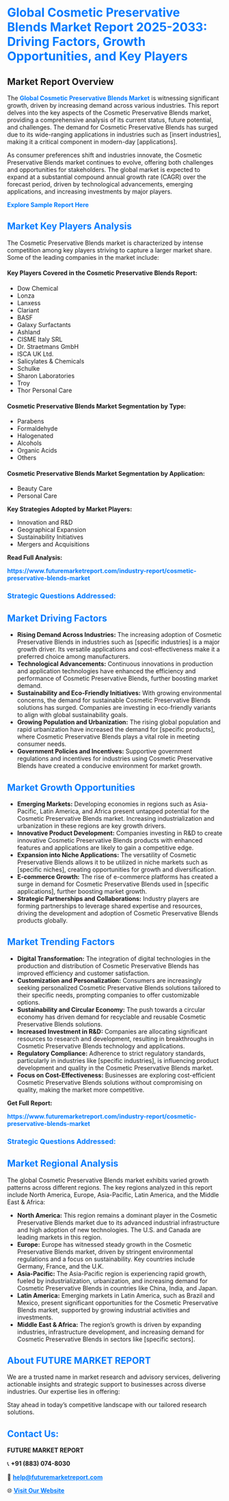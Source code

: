<h1 style="color: #007BFF;">Global Cosmetic Preservative Blends Market Report 2025-2033: Driving Factors, Growth Opportunities, and Key Players</h1>

<section id="overview">
<h2>Market Report Overview</h2>
<p>The <a href="https://www.futuremarketreport.com/industry-report/cosmetic-preservative-blends-market" style="color: #007BFF; text-decoration: none;"><strong>Global Cosmetic Preservative Blends Market</strong></a> is witnessing significant growth, driven by increasing demand across various industries. This report delves into the key aspects of the Cosmetic Preservative Blends market, providing a comprehensive analysis of its current status, future potential, and challenges. The demand for Cosmetic Preservative Blends has surged due to its wide-ranging applications in industries such as [insert industries], making it a critical component in modern-day [applications].</p>
<p>As consumer preferences shift and industries innovate, the Cosmetic Preservative Blends market continues to evolve, offering both challenges and opportunities for stakeholders. The global market is expected to expand at a substantial compound annual growth rate (CAGR) over the forecast period, driven by technological advancements, emerging applications, and increasing investments by major players.</p>
</section>

<section id="overview">
<p><a href="https://www.futuremarketreport.com/request-sample/reportId=107959" style="color: #007BFF; text-decoration: none;"><strong>Explore Sample Report Here</strong></a></p>
</section>

<section id="key-players">
<h2 style="color: #007BFF;">Market Key Players Analysis</h2>
<p>The Cosmetic Preservative Blends market is characterized by intense competition among key players striving to capture a larger market share. Some of the leading companies in the market include:</p>
<h4>Key Players Covered in the Cosmetic Preservative Blends Report:</h4>
<ul><li>Dow Chemical</li><li>Lonza</li><li>Lanxess</li><li>Clariant</li><li>BASF</li><li>Galaxy Surfactants</li><li>Ashland</li><li>CISME Italy SRL</li><li>Dr. Straetmans GmbH</li><li>ISCA UK Ltd.</li><li>Salicylates &amp; Chemicals</li><li>Schulke</li><li>Sharon Laboratories</li><li>Troy</li><li>Thor Personal Care</li></ul>
<h4>Cosmetic Preservative Blends Market Segmentation by Type:</h4>
<ul><li>Parabens</li><li>Formaldehyde</li><li>Halogenated</li><li>Alcohols</li><li>Organic Acids</li><li>Others</li></ul>

<h4>Cosmetic Preservative Blends Market Segmentation by Application:</h4>
<ul><li>Beauty Care</li><li>Personal Care</li></ul>
<p><strong>Key Strategies Adopted by Market Players:</strong></p>
<ul>
<li>Innovation and R&D</li>
<li>Geographical Expansion</li>
<li>Sustainability Initiatives</li>
<li>Mergers and Acquisitions</li>
</ul>
</section>

<section>
<p><strong>Read Full Analysis: </strong></p><a href="https://www.futuremarketreport.com/industry-report/cosmetic-preservative-blends-market" style="color: #007BFF; text-decoration: none;"><strong>https://www.futuremarketreport.com/industry-report/cosmetic-preservative-blends-market</strong></a>
<h3 style="color: #007BFF;">Strategic Questions Addressed:</h3>
</section>

<section id="driving-factors">
<h2 style="color: #007BFF;">Market Driving Factors</h2>
<ul>
<li><strong>Rising Demand Across Industries:</strong> The increasing adoption of Cosmetic Preservative Blends in industries such as [specific industries] is a major growth driver. Its versatile applications and cost-effectiveness make it a preferred choice among manufacturers.</li>
<li><strong>Technological Advancements:</strong> Continuous innovations in production and application technologies have enhanced the efficiency and performance of Cosmetic Preservative Blends, further boosting market demand.</li>
<li><strong>Sustainability and Eco-Friendly Initiatives:</strong> With growing environmental concerns, the demand for sustainable Cosmetic Preservative Blends solutions has surged. Companies are investing in eco-friendly variants to align with global sustainability goals.</li>
<li><strong>Growing Population and Urbanization:</strong> The rising global population and rapid urbanization have increased the demand for [specific products], where Cosmetic Preservative Blends plays a vital role in meeting consumer needs.</li>
<li><strong>Government Policies and Incentives:</strong> Supportive government regulations and incentives for industries using Cosmetic Preservative Blends have created a conducive environment for market growth.</li>
</ul>
</section>

<section id="growth-opportunities">
<h2 style="color: #007BFF;">Market Growth Opportunities</h2>
<ul>
<li><strong>Emerging Markets:</strong> Developing economies in regions such as Asia-Pacific, Latin America, and Africa present untapped potential for the Cosmetic Preservative Blends market. Increasing industrialization and urbanization in these regions are key growth drivers.</li>
<li><strong>Innovative Product Development:</strong> Companies investing in R&D to create innovative Cosmetic Preservative Blends products with enhanced features and applications are likely to gain a competitive edge.</li>
<li><strong>Expansion into Niche Applications:</strong> The versatility of Cosmetic Preservative Blends allows it to be utilized in niche markets such as [specific niches], creating opportunities for growth and diversification.</li>
<li><strong>E-commerce Growth:</strong> The rise of e-commerce platforms has created a surge in demand for Cosmetic Preservative Blends used in [specific applications], further boosting market growth.</li>
<li><strong>Strategic Partnerships and Collaborations:</strong> Industry players are forming partnerships to leverage shared expertise and resources, driving the development and adoption of Cosmetic Preservative Blends products globally.</li>
</ul>
</section>

<section id="trending-factors">
<h2 style="color: #007BFF;">Market Trending Factors</h2>
<ul>
<li><strong>Digital Transformation:</strong> The integration of digital technologies in the production and distribution of Cosmetic Preservative Blends has improved efficiency and customer satisfaction.</li>
<li><strong>Customization and Personalization:</strong> Consumers are increasingly seeking personalized Cosmetic Preservative Blends solutions tailored to their specific needs, prompting companies to offer customizable options.</li>
<li><strong>Sustainability and Circular Economy:</strong> The push towards a circular economy has driven demand for recyclable and reusable Cosmetic Preservative Blends solutions.</li>
<li><strong>Increased Investment in R&D:</strong> Companies are allocating significant resources to research and development, resulting in breakthroughs in Cosmetic Preservative Blends technology and applications.</li>
<li><strong>Regulatory Compliance:</strong> Adherence to strict regulatory standards, particularly in industries like [specific industries], is influencing product development and quality in the Cosmetic Preservative Blends market.</li>
<li><strong>Focus on Cost-Effectiveness:</strong> Businesses are exploring cost-efficient Cosmetic Preservative Blends solutions without compromising on quality, making the market more competitive.</li>
</ul>
</section>

<section>
<p><strong>Get Full Report: </strong></p><a href="https://www.futuremarketreport.com/industry-report/cosmetic-preservative-blends-market" style="color: #007BFF; text-decoration: none;"><strong>https://www.futuremarketreport.com/industry-report/cosmetic-preservative-blends-market</strong></a>
<h3 style="color: #007BFF;">Strategic Questions Addressed:</h3>
</section>


<section id="regional-analysis">
<h2 style="color: #007BFF;">Market Regional Analysis</h2>
<p>The global Cosmetic Preservative Blends market exhibits varied growth patterns across different regions. The key regions analyzed in this report include North America, Europe, Asia-Pacific, Latin America, and the Middle East & Africa:</p>
<ul>
<li><strong>North America:</strong> This region remains a dominant player in the Cosmetic Preservative Blends market due to its advanced industrial infrastructure and high adoption of new technologies. The U.S. and Canada are leading markets in this region.</li>
<li><strong>Europe:</strong> Europe has witnessed steady growth in the Cosmetic Preservative Blends market, driven by stringent environmental regulations and a focus on sustainability. Key countries include Germany, France, and the U.K.</li>
<li><strong>Asia-Pacific:</strong> The Asia-Pacific region is experiencing rapid growth, fueled by industrialization, urbanization, and increasing demand for Cosmetic Preservative Blends in countries like China, India, and Japan.</li>
<li><strong>Latin America:</strong> Emerging markets in Latin America, such as Brazil and Mexico, present significant opportunities for the Cosmetic Preservative Blends market, supported by growing industrial activities and investments.</li>
<li><strong>Middle East & Africa:</strong> The region’s growth is driven by expanding industries, infrastructure development, and increasing demand for Cosmetic Preservative Blends in sectors like [specific sectors].</li>
</ul>
</section>

<footer>
<h2 style="color: #007BFF;">About FUTURE MARKET REPORT</h2>
<p>We are a trusted name in market research and advisory services, delivering actionable insights and strategic support to businesses across diverse industries. Our expertise lies in offering:</p>

<p>Stay ahead in today’s competitive landscape with our tailored research solutions.</p>

<h2 style="color: #007BFF;">Contact Us:</h2>
<p><strong>FUTURE MARKET REPORT</strong></p>
<p>📞 <strong>+91 (883) 074-8030</strong></p>
<p>📧 <strong><a href="mailto:help@futuremarketreport.com" style="color: #007BFF;">help@futuremarketreport.com</a></strong></p>
<p>🌐 <strong><a href="https://www.futuremarketreport.com/" style="color: #007BFF;">Visit Our Website</a></strong></p>
</footer>